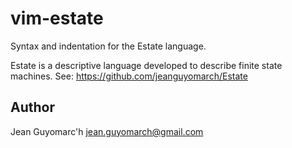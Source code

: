 vim-estate
==========

Syntax and indentation for the Estate language.

Estate is a descriptive language developed to describe finite state machines.
See: https://github.com/jeanguyomarch/Estate

Author
------

Jean Guyomarc'h <jean.guyomarch@gmail.com>

